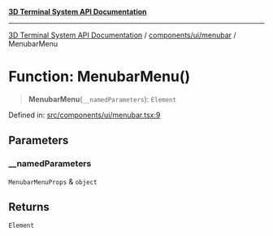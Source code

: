 [**3D Terminal System API Documentation**](../../../../README.md)

***

[3D Terminal System API Documentation](../../../../README.md) / [components/ui/menubar](../README.md) / MenubarMenu

# Function: MenubarMenu()

> **MenubarMenu**(`__namedParameters`): `Element`

Defined in: [src/components/ui/menubar.tsx:9](https://github.com/Dicommunitas/ThreeJS_Terminal_3D/blob/824631c882bd29351bc730ad23d22c22cce24127/src/components/ui/menubar.tsx#L9)

## Parameters

### \_\_namedParameters

`MenubarMenuProps` & `object`

## Returns

`Element`
